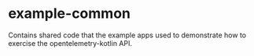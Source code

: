 # example-common

Contains shared code that the example apps used to demonstrate how to exercise
the opentelemetry-kotlin API.
